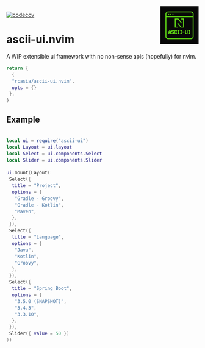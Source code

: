 <img align="right" width="100px" src="./logo.png" alt="Ascii-UI Logo" />

[![codecov](https://codecov.io/gh/rcasia/ascii-ui.nvim/graph/badge.svg?token=J5ISORZOQF)](https://codecov.io/gh/rcasia/ascii-ui.nvim)

# ascii-ui.nvim

A WIP extensible ui framework with no non-sense apis (hopefully) for nvim.

```lua
return {
  { 
  "rcasia/ascii-ui.nvim", 
  opts = {}
 },
}
```

## Example

```lua

local ui = require("ascii-ui")
local Layout = ui.layout
local Select = ui.components.Select
local Slider = ui.components.Slider

ui.mount(Layout(
 Select({
  title = "Project",
  options = {
   "Gradle - Groovy",
   "Gradle - Kotlin",
   "Maven",
  },
 }),
 Select({
  title = "Language",
  options = {
   "Java",
   "Kotlin",
   "Groovy",
  },
 }),
 Select({
  title = "Spring Boot",
  options = {
   "3.5.0 (SNAPSHOT)",
   "3.4.3",
   "3.3.10",
  },
 }),
 Slider({ value = 50 })
))

```
